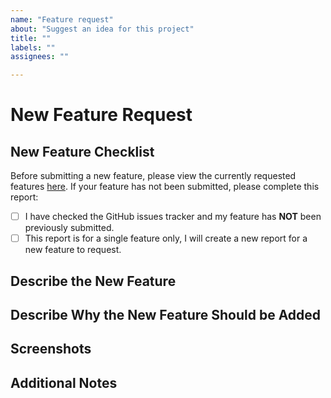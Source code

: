 ```yaml
---
name: "Feature request"
about: "Suggest an idea for this project"
title: ""
labels: ""
assignees: ""

---
```


# New Feature Request

## New Feature Checklist

Before submitting a new feature, please view the currently requested features [here](https://github.com/BluCloudEngineer/UWA-Git-Good-Presentation/issues). If your feature has not been submitted, please complete this report:

*   [ ] I have checked the GitHub issues tracker and my feature has **NOT** been previously submitted.
*   [ ] This report is for a single feature only, I will create a new report for a new feature to request.

## Describe the New Feature

<!-- Please provide a high level overview of the new feature you would like to add -->

## Describe Why the New Feature Should be Added

<!-- Please provide a detailed description of your new feature. Include technical detail where applicable -->

## Screenshots

<!-- If you have any screenshots to better illustrate your feature, please add them here -->

## Additional Notes

<!-- If you have any other notes to add, please add them here -->
